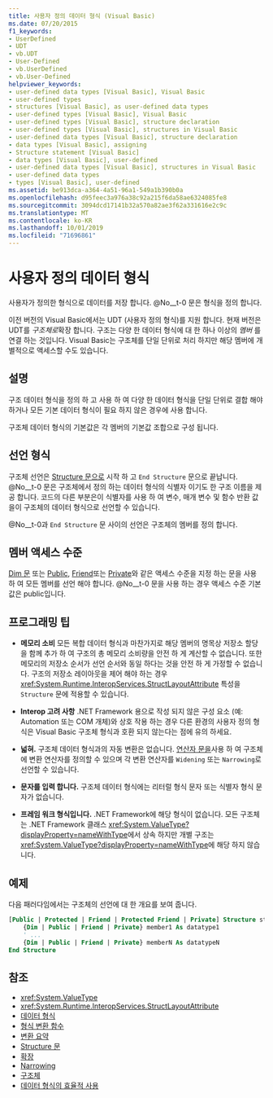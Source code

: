 ```yaml
---
title: 사용자 정의 데이터 형식 (Visual Basic)
ms.date: 07/20/2015
f1_keywords:
- UserDefined
- UDT
- vb.UDT
- User-Defined
- vb.UserDefined
- vb.User-Defined
helpviewer_keywords:
- user-defined data types [Visual Basic], Visual Basic
- user-defined types
- structures [Visual Basic], as user-defined data types
- user-defined types [Visual Basic], Visual Basic
- user-defined types [Visual Basic], structure declaration
- user-defined types [Visual Basic], structures in Visual Basic
- user-defined data types [Visual Basic], structure declaration
- data types [Visual Basic], assigning
- Structure statement [Visual Basic]
- data types [Visual Basic], user-defined
- user-defined data types [Visual Basic], structures in Visual Basic
- user-defined data types
- types [Visual Basic], user-defined
ms.assetid: be913dca-a364-4a51-96a1-549a1b390b0a
ms.openlocfilehash: d95feec3a976a38c92a215f6da58ae6324085fe8
ms.sourcegitcommit: 3094dcd17141b32a570a82ae3f62a331616e2c9c
ms.translationtype: MT
ms.contentlocale: ko-KR
ms.lasthandoff: 10/01/2019
ms.locfileid: "71696861"
---
```

# <a name="user-defined-data-type"></a>사용자 정의 데이터 형식

사용자가 정의한 형식으로 데이터를 저장 합니다. @No__t-0 문은 형식을 정의 합니다.

이전 버전의 Visual Basic에서는 UDT (사용자 정의 형식)를 지원 합니다. 현재 버전은 UDT를 *구조체로*확장 합니다. 구조는 다양 한 데이터 형식에 대 한 하나 이상의 *멤버* 를 연결 하는 것입니다. Visual Basic는 구조체를 단일 단위로 처리 하지만 해당 멤버에 개별적으로 액세스할 수도 있습니다.

## <a name="remarks"></a>설명

구조 데이터 형식을 정의 하 고 사용 하 여 다양 한 데이터 형식을 단일 단위로 결합 해야 하거나 모든 기본 데이터 형식이 필요 하지 않은 경우에 사용 합니다.

구조체 데이터 형식의 기본값은 각 멤버의 기본값 조합으로 구성 됩니다.

## <a name="declaration-format"></a>선언 형식

구조체 선언은 [Structure 문으로](../../../visual-basic/language-reference/statements/structure-statement.md) 시작 하 고 `End Structure` 문으로 끝납니다. @No__t-0 문은 구조체에서 정의 하는 데이터 형식의 식별자 이기도 한 구조 이름을 제공 합니다. 코드의 다른 부분은이 식별자를 사용 하 여 변수, 매개 변수 및 함수 반환 값을이 구조체의 데이터 형식으로 선언할 수 있습니다.

@No__t-0과 `End Structure` 문 사이의 선언은 구조체의 멤버를 정의 합니다.

## <a name="member-access-levels"></a>멤버 액세스 수준

[Dim 문](../../../visual-basic/language-reference/statements/dim-statement.md) 또는 [Public](../../../visual-basic/language-reference/modifiers/public.md), [Friend](../../../visual-basic/language-reference/modifiers/friend.md)또는 [Private](../../../visual-basic/language-reference/modifiers/private.md)와 같은 액세스 수준을 지정 하는 문을 사용 하 여 모든 멤버를 선언 해야 합니다. @No__t-0 문을 사용 하는 경우 액세스 수준 기본값은 public입니다.

## <a name="programming-tips"></a>프로그래밍 팁

- **메모리 소비** 모든 복합 데이터 형식과 마찬가지로 해당 멤버의 명목상 저장소 할당을 함께 추가 하 여 구조의 총 메모리 소비량을 안전 하 게 계산할 수 없습니다. 또한 메모리의 저장소 순서가 선언 순서와 동일 하다는 것을 안전 하 게 가정할 수 없습니다. 구조의 저장소 레이아웃을 제어 해야 하는 경우 <xref:System.Runtime.InteropServices.StructLayoutAttribute> 특성을 `Structure` 문에 적용할 수 있습니다.

- **Interop 고려 사항** .NET Framework 용으로 작성 되지 않은 구성 요소 (예: Automation 또는 COM 개체)와 상호 작용 하는 경우 다른 환경의 사용자 정의 형식은 Visual Basic 구조체 형식과 호환 되지 않는다는 점에 유의 하세요.

- **넓혀.** 구조체 데이터 형식과의 자동 변환은 없습니다. [연산자 문을](../../../visual-basic/language-reference/statements/operator-statement.md)사용 하 여 구조체에 변환 연산자를 정의할 수 있으며 각 변환 연산자를 `Widening` 또는 `Narrowing`로 선언할 수 있습니다.

- **문자를 입력 합니다.** 구조체 데이터 형식에는 리터럴 형식 문자 또는 식별자 형식 문자가 없습니다.

- **프레임 워크 형식입니다.** .NET Framework에 해당 형식이 없습니다. 모든 구조체는 .NET Framework 클래스 <xref:System.ValueType?displayProperty=nameWithType>에서 상속 하지만 개별 구조는 <xref:System.ValueType?displayProperty=nameWithType>에 해당 하지 않습니다.

## <a name="example"></a>예제

다음 패러다임에서는 구조체의 선언에 대 한 개요를 보여 줍니다.

```vb
[Public | Protected | Friend | Protected Friend | Private] Structure structname
    {Dim | Public | Friend | Private} member1 As datatype1
    ' ...
    {Dim | Public | Friend | Private} memberN As datatypeN
End Structure
```

## <a name="see-also"></a>참조

- <xref:System.ValueType>
- <xref:System.Runtime.InteropServices.StructLayoutAttribute>
- [데이터 형식](../../../visual-basic/language-reference/data-types/index.md)
- [형식 변환 함수](../../../visual-basic/language-reference/functions/type-conversion-functions.md)
- [변환 요약](../../../visual-basic/language-reference/keywords/conversion-summary.md)
- [Structure 문](../../../visual-basic/language-reference/statements/structure-statement.md)
- [확장](../../../visual-basic/language-reference/modifiers/widening.md)
- [Narrowing](../../../visual-basic/language-reference/modifiers/narrowing.md)
- [구조체](../../../visual-basic/programming-guide/language-features/data-types/structures.md)
- [데이터 형식의 효율적 사용](../../../visual-basic/programming-guide/language-features/data-types/efficient-use-of-data-types.md)
